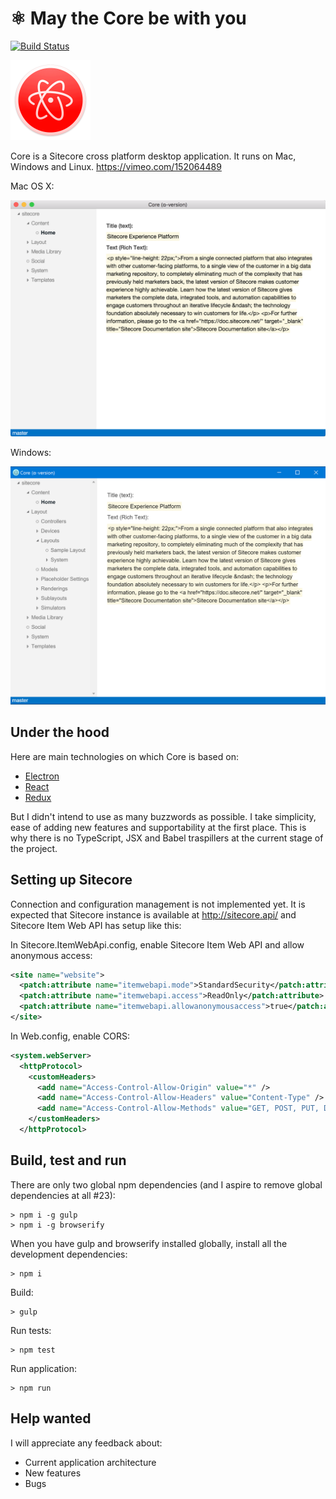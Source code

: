 # ⚛ May the Core be with you

[![Build Status](https://travis-ci.org/romaklimenko/core.svg?branch=master)](https://travis-ci.org/romaklimenko/core)

<img src="https://raw.githubusercontent.com/romaklimenko/core/master/img/core.png" height="128" width="128" />

Core is a Sitecore cross platform desktop application. It runs on Mac, Windows and Linux. https://vimeo.com/152064489

Mac OS X:

<img src="https://raw.githubusercontent.com/romaklimenko/core/master/img/screenshot-mac.png" />

Windows:

<img src="https://raw.githubusercontent.com/romaklimenko/core/master/img/screenshot-win.png" />

## Under the hood

Here are main technologies on which Core is based on:
 * [Electron](http://electron.atom.io/)
 * [React](https://facebook.github.io/react/)
 * [Redux](http://redux.js.org/)

But I didn't intend to use as many buzzwords as possible. I take simplicity, ease of adding new features and supportability at the first place. This is why there is no TypeScript, JSX and Babel traspillers at the current stage of the project.


## Setting up Sitecore

Connection and configuration management is not implemented yet. It is expected that Sitecore instance is available at http://sitecore.api/ and Sitecore Item Web API has setup like this:

In Sitecore.ItemWebApi.config, enable Sitecore Item Web API and allow anonymous access:
```xml
<site name="website">
  <patch:attribute name="itemwebapi.mode">StandardSecurity</patch:attribute>
  <patch:attribute name="itemwebapi.access">ReadOnly</patch:attribute>
  <patch:attribute name="itemwebapi.allowanonymousaccess">true</patch:attribute>
</site>
```

In Web.config, enable CORS:
```xml
<system.webServer>
  <httpProtocol>
    <customHeaders>
      <add name="Access-Control-Allow-Origin" value="*" />
      <add name="Access-Control-Allow-Headers" value="Content-Type" />
      <add name="Access-Control-Allow-Methods" value="GET, POST, PUT, DELETE, OPTIONS" />
    </customHeaders>
  </httpProtocol>
```


## Build, test and run

There are only two global npm dependencies (and I aspire to remove global dependencies at all #23):
```
> npm i -g gulp
> npm i -g browserify
```

When you have gulp and browserify installed globally, install all the development dependencies:
```
> npm i
```

Build:
``` 
> gulp
```

Run tests:
```
> npm test
```

Run application:
```
> npm run
```

## Help wanted

I will appreciate any feedback about:
* Current application architecture
* New features
* Bugs

